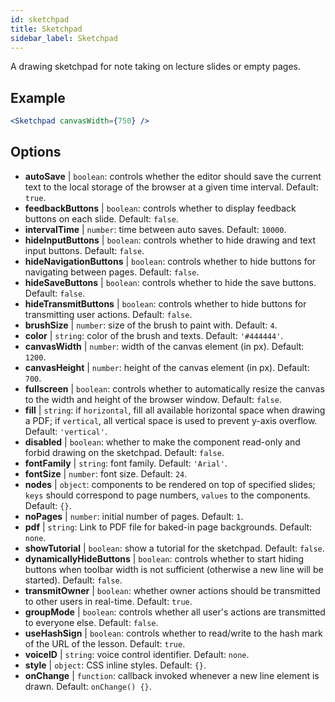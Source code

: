 ```yaml
---
id: sketchpad 
title: Sketchpad
sidebar_label: Sketchpad
---
```


A drawing sketchpad for note taking on lecture slides or empty pages.

## Example

```jsx live
<Sketchpad canvasWidth={750} />
```

## Options

* __autoSave__ | `boolean`: controls whether the editor should save the current text to the local storage of the browser at a given time interval. Default: `true`.
* __feedbackButtons__ | `boolean`: controls whether to display feedback buttons on each slide. Default: `false`.
* __intervalTime__ | `number`: time between auto saves. Default: `10000`.
* __hideInputButtons__ | `boolean`: controls whether to hide drawing and text input buttons. Default: `false`.
* __hideNavigationButtons__ | `boolean`: controls whether to hide buttons for navigating between pages. Default: `false`.
* __hideSaveButtons__ | `boolean`: controls whether to hide the save buttons. Default: `false`.
* __hideTransmitButtons__ | `boolean`: controls whether to hide buttons for transmitting user actions. Default: `false`.
* __brushSize__ | `number`: size of the brush to paint with. Default: `4`.
* __color__ | `string`: color of the brush and texts. Default: `'#444444'`.
* __canvasWidth__ | `number`: width of the canvas element (in px). Default: `1200`.
* __canvasHeight__ | `number`: height of the canvas element (in px). Default: `700`.
* __fullscreen__ | `boolean`: controls whether to automatically resize the canvas to the width and height of the browser window. Default: `false`.
* __fill__ | `string`: if `horizontal`, fill all available horizontal space when drawing a PDF; if `vertical`, all vertical space is used to prevent y-axis overflow. Default: `'vertical'`.
* __disabled__ | `boolean`: whether to make the component read-only and forbid drawing on the sketchpad. Default: `false`.
* __fontFamily__ | `string`: font family. Default: `'Arial'`.
* __fontSize__ | `number`: font size. Default: `24`.
* __nodes__ | `object`: components to be rendered on top of specified slides; `keys` should correspond to page numbers, `values` to the components. Default: `{}`.
* __noPages__ | `number`: initial number of pages. Default: `1`.
* __pdf__ | `string`: Link to PDF file for baked-in page backgrounds. Default: `none`.
* __showTutorial__ | `boolean`: show a tutorial for the sketchpad. Default: `false`.
* __dynamicallyHideButtons__ | `boolean`: controls whether to start hiding buttons when toolbar width is not sufficient (otherwise a new line will be started). Default: `false`.
* __transmitOwner__ | `boolean`: whether owner actions should be transmitted to other users in real-time. Default: `true`.
* __groupMode__ | `boolean`: controls whether all user's actions are transmitted to everyone else. Default: `false`.
* __useHashSign__ | `boolean`: controls whether to read/write to the hash mark of the URL of the lesson. Default: `true`.
* __voiceID__ | `string`: voice control identifier. Default: `none`.
* __style__ | `object`: CSS inline styles. Default: `{}`.
* __onChange__ | `function`: callback invoked whenever a new line element is drawn. Default: `onChange() {}`.
